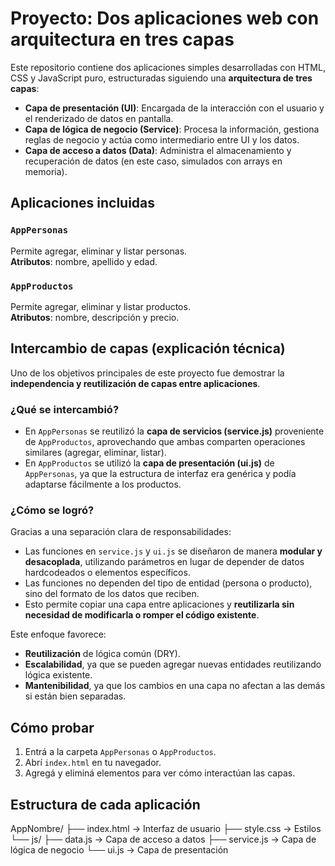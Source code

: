 # Proyecto: Dos aplicaciones web con arquitectura en tres capas

Este repositorio contiene dos aplicaciones simples desarrolladas con HTML, CSS y JavaScript puro, estructuradas siguiendo una **arquitectura de tres capas**:

- **Capa de presentación (UI)**: Encargada de la interacción con el usuario y el renderizado de datos en pantalla.
- **Capa de lógica de negocio (Service)**: Procesa la información, gestiona reglas de negocio y actúa como intermediario entre UI y los datos.
- **Capa de acceso a datos (Data)**: Administra el almacenamiento y recuperación de datos (en este caso, simulados con arrays en memoria).


## Aplicaciones incluidas

### `AppPersonas`
Permite agregar, eliminar y listar personas.  
**Atributos**: nombre, apellido y edad.

### `AppProductos`
Permite agregar, eliminar y listar productos.  
**Atributos**: nombre, descripción y precio.


## Intercambio de capas (explicación técnica)

Uno de los objetivos principales de este proyecto fue demostrar la **independencia y reutilización de capas entre aplicaciones**.

### ¿Qué se intercambió?

- En `AppPersonas` se reutilizó la **capa de servicios (service.js)** proveniente de `AppProductos`, aprovechando que ambas comparten operaciones similares (agregar, eliminar, listar).
- En `AppProductos` se utilizó la **capa de presentación (ui.js)** de `AppPersonas`, ya que la estructura de interfaz era genérica y podía adaptarse fácilmente a los productos.

### ¿Cómo se logró?

Gracias a una separación clara de responsabilidades:
- Las funciones en `service.js` y `ui.js` se diseñaron de manera **modular y desacoplada**, utilizando parámetros en lugar de depender de datos hardcodeados o elementos específicos.
- Las funciones no dependen del tipo de entidad (persona o producto), sino del formato de los datos que reciben.
- Esto permite copiar una capa entre aplicaciones y **reutilizarla sin necesidad de modificarla o romper el código existente**.

Este enfoque favorece:
- **Reutilización** de lógica común (DRY).
- **Escalabilidad**, ya que se pueden agregar nuevas entidades reutilizando lógica existente.
- **Mantenibilidad**, ya que los cambios en una capa no afectan a las demás si están bien separadas.


## Cómo probar

1. Entrá a la carpeta `AppPersonas` o `AppProductos`.
2. Abrí `index.html` en tu navegador.
3. Agregá y eliminá elementos para ver cómo interactúan las capas.


## Estructura de cada aplicación

AppNombre/
├── index.html → Interfaz de usuario
├── style.css → Estilos
└── js/
├── data.js → Capa de acceso a datos
├── service.js → Capa de lógica de negocio
└── ui.js → Capa de presentación
